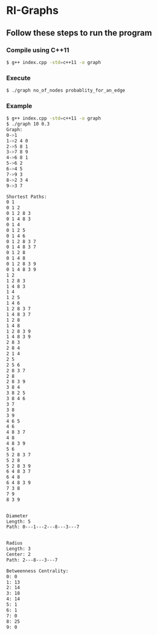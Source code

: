 # RI-Graphs

## Follow these steps to run the program

### Compile using C++11
```bash
$ g++ index.cpp -std=c++11 -o graph
```

### Execute

```bash
$ ./graph no_of_nodes probablity_for_an_edge
```

### Example

```bash
$ g++ index.cpp -std=c++11 -o graph
$ ./graph 10 0.3
Graph:
0->1
1->2 4 0
2->5 8 1
3->7 8 9
4->6 8 1
5->6 2
6->4 5
7->9 3
8->2 3 4
9->3 7

Shortest Paths:
0 1
0 1 2
0 1 2 8 3
0 1 4 8 3
0 1 4
0 1 2 5
0 1 4 6
0 1 2 8 3 7
0 1 4 8 3 7
0 1 2 8
0 1 4 8
0 1 2 8 3 9
0 1 4 8 3 9
1 2
1 2 8 3
1 4 8 3
1 4
1 2 5
1 4 6
1 2 8 3 7
1 4 8 3 7
1 2 8
1 4 8
1 2 8 3 9
1 4 8 3 9
2 8 3
2 8 4
2 1 4
2 5
2 5 6
2 8 3 7
2 8
2 8 3 9
3 8 4
3 8 2 5
3 8 4 6
3 7
3 8
3 9
4 6 5
4 6
4 8 3 7
4 8
4 8 3 9
5 6
5 2 8 3 7
5 2 8
5 2 8 3 9
6 4 8 3 7
6 4 8
6 4 8 3 9
7 3 8
7 9
8 3 9


Diameter
Length: 5
Path: 0---1---2---8---3---7


Radius
Length: 3
Center: 2
Path: 2---8---3---7

Betweenness Centrality:
0: 0
1: 13
2: 14
3: 18
4: 14
5: 1
6: 1
7: 0
8: 25
9: 0

```
